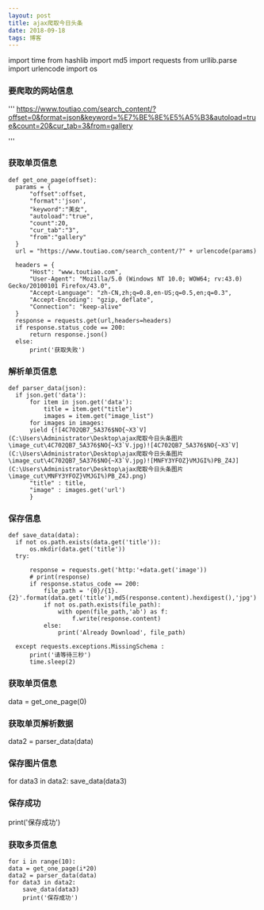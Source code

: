 ```yaml
---
layout: post
title: ajax爬取今日头条
date: 2018-09-18
tags: 博客
---
```

import time
from hashlib import md5
import requests
from urllib.parse import urlencode
import os



### 要爬取的网站信息


'''
https://www.toutiao.com/search_content/?offset=0&format=json&keyword=%E7%BE%8E%E5%A5%B3&autoload=true&count=20&cur_tab=3&from=gallery

'''

### 获取单页信息


	def get_one_page(offset):
	  params = {
	      "offset":offset,
	      "format":'json',
	      "keyword":"美女",
	      "autoload":"true",
	      "count":20,
	      "cur_tab":"3",
	      "from":"gallery"
	  }
	  url = "https://www.toutiao.com/search_content/?" + urlencode(params)
	
	  headers = {
	      "Host": "www.toutiao.com",
	      "User-Agent": "Mozilla/5.0 (Windows NT 10.0; WOW64; rv:43.0) Gecko/20100101 Firefox/43.0",
	      "Accept-Language": "zh-CN,zh;q=0.8,en-US;q=0.5,en;q=0.3",
	      "Accept-Encoding": "gzip, deflate",
	      "Connection": "keep-alive"
	  }
	  response = requests.get(url,headers=headers)
	  if response.status_code == 200:
	      return response.json()
	  else:
	      print('获取失败')

### 解析单页信息
	def parser_data(json):
	  if json.get('data'):
	      for item in json.get('data'):
	          title = item.get("title")
	          images = item.get("image_list")
	      for images in images:
	      yield {![4C702QB7_5A376$NO{~X3`V](C:\Users\Administrator\Desktop\ajax爬取今日头条图片\image_cut\4C702QB7_5A376$NO{~X3`V.jpg)![4C702QB7_5A376$NO{~X3`V](C:\Users\Administrator\Desktop\ajax爬取今日头条图片\image_cut\4C702QB7_5A376$NO{~X3`V.jpg)![MNFY3YFOZ}VMJGI%)PB_Z4J](C:\Users\Administrator\Desktop\ajax爬取今日头条图片\image_cut\MNFY3YFOZ}VMJGI%)PB_Z4J.png)
	      "title" : title,
	      "image" : images.get('url')
	      }

### 保存信息

	def save_data(data):
	  if not os.path.exists(data.get('title')):
	      os.mkdir(data.get('title'))
	  try:
	
	      response = requests.get('http:'+data.get('image')) 
	      # print(response)        
	      if response.status_code == 200:
	          file_path = '{0}/{1}.{2}'.format(data.get('title'),md5(response.content).hexdigest(),'jpg')
	          if not os.path.exists(file_path):
	              with open(file_path,'ab') as f:
	                  f.write(response.content)
	          else:
	              print('Already Download', file_path)
	
	  except requests.exceptions.MissingSchema :
	      print('请等待三秒')
	      time.sleep(2)


### 获取单页信息
data = get_one_page(0)
### 获取单页解析数据
data2 = parser_data(data)
### 保存图片信息
for data3 in data2:
    save_data(data3)
### 保存成功
print('保存成功')

### 获取多页信息

	for i in range(10):
	data = get_one_page(i*20)
	data2 = parser_data(data)
	for data3 in data2:
	    save_data(data3)
	    print('保存成功')



